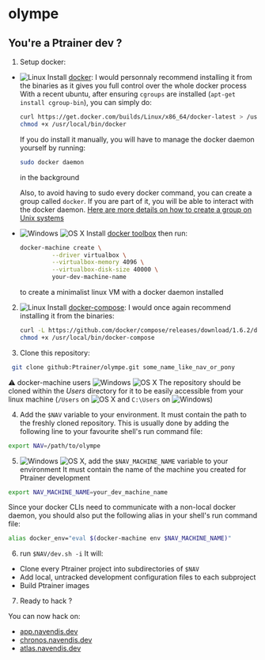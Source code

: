 # olympe

## You're a Ptrainer dev ?

1. Setup docker:
 - ![Linux][linux_logo] Install [docker](https://docs.docker.com/installation/):
    I would personnaly recommend installing it from the binaries as it gives you full control over the whole docker process
    With a recent ubuntu, after ensuring `cgroups` are installed (`apt-get install cgroup-bin`), you can simply do:

    ```sh
    curl https://get.docker.com/builds/Linux/x86_64/docker-latest > /usr/local/bin/docker
    chmod +x /usr/local/bin/docker
    ```
    If you do install it manually, you will have to manage the docker daemon yourself by running:

    ```sh
    sudo docker daemon
    ```
    in the background

    Also, to avoid having to sudo every docker command, you can create a group called `docker`. If you are part of it, you will be able to interact with the docker daemon. [Here are more details on how to create a group on Unix systems](http://askubuntu.com/questions/477551/how-can-i-use-docker-without-sudo)
 - ![Windows][windows_logo] ![OS X][osx_logo] Install [docker toolbox](https://www.docker.com/toolbox/) then run:

   ```sh
   docker-machine create \
            --driver virtualbox \
            --virtualbox-memory 4096 \
            --virtualbox-disk-size 40000 \
            your-dev-machine-name
   ```
   to create a minimalist linux VM with a docker daemon installed

2. ![Linux][linux_logo] Install [docker-compose](https://docs.docker.com/compose/install/):
   I would once again recommend installing it from the binaries:
   ```sh
   curl -L https://github.com/docker/compose/releases/download/1.6.2/docker-compose-`uname -s`-`uname -m` > /usr/local/bin/docker-compose
   chmod +x /usr/local/bin/docker-compose
   ```

3. Clone this repository:
 ```sh
  git clone github:Ptrainer/olympe.git some_name_like_nav_or_pony
 ```
 :warning: docker-machine users ![Windows][windows_logo] ![OS X][osx_logo]
 The repository should be cloned within the *Users* directory for it to be easily accessible from your linux machine (`/Users` on ![OS X][osx_logo] and `C:\Users` on ![Windows][windows_logo])

4. Add the `$NAV` variable to your environment.
 It must contain the path to the freshly cloned repository.
 This is usually done by adding the following line to your favourite shell's run command  file:
 ```sh
 export NAV=/path/to/olympe
 ```

5. ![Windows][windows_logo] ![OS X][osx_logo], add the `$NAV_MACHINE_NAME` variable to your environment
 It must contain the name of the machine you created for Ptrainer development
 ```sh
 export NAV_MACHINE_NAME=your_dev_machine_name
 ```
 Since your docker CLIs need to communicate with a non-local docker daemon, you should also put the following alias in your shell's run command file:
 ```sh
 alias docker_env="eval $(docker-machine env $NAV_MACHINE_NAME)"
 ```

6. run `$NAV/dev.sh -i`
 It will:
  - Clone every Ptrainer project into subdirectories of `$NAV`
  - Add local, untracked development configuration files to each subproject
  - Build Ptrainer images

7. Ready to hack ?

 You can now hack on:
  - [app.navendis.dev](http://app.navendis.dev)
  - [chronos.navendis.dev](http://chronos.navendis.dev)
  - [atlas.navendis.dev](http://atlas.navendis.dev)

[linux_logo]: http://forum.audacityteam.org/images/custom_images/logo_linux_32px.png
[windows_logo]: http://res2.windows.microsoft.com/resbox/en/windows/main/eb4f0171-7cb7-428a-afcc-d93a6b84525c_33.png
[osx_logo]: http://wiki.freepascal.org/images/7/7a/Logo_OSX.png
